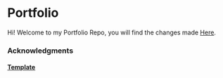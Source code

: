 # Portfolio

Hi! Welcome to my Portfolio Repo, you will find the changes made [Here](https://github.com/GoldenTBE/GoldenTBE.github.io/blob/master/updatelog.md).

### Acknowledgments

#### [Template](https://www.youtube.com/watch?v=AKNvTxWOdKw&ab_channel=Bedimcode)
